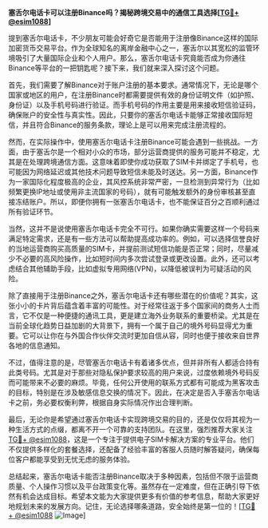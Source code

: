**塞舌尔电话卡可以注册Binance吗？揭秘跨境交易中的通信工具选择[[TG💪+ @esim1088](https://t.me/s/esim1088)]**

提到塞舌尔电话卡，不少朋友可能会好奇它是否能用于注册像Binance这样的国际加密货币交易平台。作为全球知名的离岸金融中心之一，塞舌尔以其宽松的监管环境吸引了大量国际企业和个人用户。那么，塞舌尔电话卡究竟能否成为你通往Binance等平台的一把钥匙呢？接下来，我们就来深入探讨这个问题。

首先，我们需要了解Binance对于账户注册的基本要求。通常情况下，无论是哪个国家或地区的用户，在注册Binance时都需要提供有效的身份证明文件（如护照、身份证）以及手机号码进行验证。而手机号码的作用主要是用来接收短信验证码，确保账户的安全性与真实性。因此，只要你的塞舌尔电话卡能够正常接收国际短信，并且符合Binance的服务条款，理论上是可以用来完成注册流程的。

然而，在实际操作中，使用塞舌尔电话卡注册Binance可能会遇到一些挑战。一方面，由于塞舌尔是一个相对小众的市场，部分运营商提供的服务可能并不稳定，尤其是在处理跨境通信方面。这意味着即使你成功获取了SIM卡并绑定了手机号，也可能因为网络延迟或其他技术问题导致短信未能及时送达。另一方面，Binance作为一家国际化程度极高的企业，其风控系统非常严密，一旦检测到异常行为（比如频繁更换IP地址或使用非主流国家的号码），就有可能触发额外的身份审核甚至直接冻结账户。所以，即便你拥有一张塞舌尔电话卡，也不能保证百分之百顺利通过所有验证环节。

当然，这并不是说使用塞舌尔电话卡完全不可行。如果你确实需要这样一个号码来满足特定需求，还是有一些方法可以帮助提高成功率的。例如，可以选择信誉良好的当地运营商购买高质量的SIM卡，并提前测试短信功能是否正常；同时，尽量减少不必要的高风险操作，比如短时间内多次尝试登录或更改设置。此外，还可以考虑结合其他辅助手段，比如虚拟专用网络(VPN)，以降低被误判为可疑活动的风险。

除了直接用于注册Binance之外，塞舌尔电话卡还有哪些潜在的价值呢？其实，这张小小的卡片背后蕴含着丰富的可能性。对于经常往返于多个国家间的商务人士而言，它不仅是一种便捷的通讯工具，更是建立海外业务联系的重要桥梁。尤其是在当前全球化趋势日益加剧的大背景下，拥有一个属于自己的境外号码显得尤为重要。它可以让你在与外国合作伙伴交流时更加自信从容，同时也便于接收来自世界各地的信息通知。

不过，值得注意的是，尽管塞舌尔电话卡有着诸多优点，但并非所有人都适合持有此类号码。尤其是对于那些对隐私保护要求较高的用户来说，过度依赖境外号码反而可能带来不必要的麻烦。毕竟，任何公开使用的联系方式都有可能成为黑客攻击的目标，特别是在涉及敏感信息交换的情况下。因此，在决定是否入手塞舌尔电话卡之前，务必要权衡利弊，根据自身实际情况作出合理判断。

最后，无论你是希望通过塞舌尔电话卡实现跨境交易的目的，还是仅仅将其视为一种生活方式的点缀，都离不开一个可靠的支持团队。在这里，强烈推荐大家关注[TG💪+ @esim1088](https://t.me/s/esim1088)，这是一个专注于提供电子SIM卡解决方案的专业平台。他们不仅提供多样化的套餐选择，还配备了经验丰富的客服人员随时解答疑问，确保每位客户都能享受到无忧无虑的服务体验。

总结起来，塞舌尔电话卡能否注册Binance取决于多种因素，包括但不限于运营商质量、个人操作习惯以及平台政策变化等。虽然存在一定难度，但在正确引导下依然有机会达成目标。希望本文能为大家提供更多有价值的参考信息，帮助大家更好地规划未来的发展方向。记住，无论选择哪条道路，安全始终是第一位的！[[TG💪+ @esim1088](https://t.me/s/esim1088) ![Image](https://i.postimg.cc/4NQfJmqS/Snipaste-2025-05-13-00-14-12.png)]